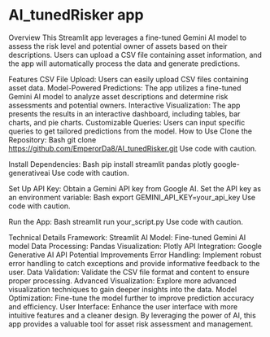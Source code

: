 # AI_tunedRisker app
Overview
This Streamlit app leverages a fine-tuned Gemini AI model to assess the risk level and potential owner of assets based on their descriptions. Users can upload a CSV file containing asset information, and the app will automatically process the data and generate predictions.

Features
CSV File Upload: Users can easily upload CSV files containing asset data.
Model-Powered Predictions: The app utilizes a fine-tuned Gemini AI model to analyze asset descriptions and determine risk assessments and potential owners.
Interactive Visualization: The app presents the results in an interactive dashboard, including tables, bar charts, and pie charts.
Customizable Queries: Users can input specific queries to get tailored predictions from the model.
How to Use
Clone the Repository:
Bash
git clone https://github.com/EmperorDa8/AI_tunedRisker.git
Use code with caution.

Install Dependencies:
Bash
pip install streamlit pandas plotly google-generativeai
Use code with caution.

Set Up API Key:
Obtain a Gemini API key from Google AI.
Set the API key as an environment variable:
Bash
export GEMINI_API_KEY=your_api_key
Use code with caution.

Run the App:
Bash
streamlit run your_script.py
Use code with caution.

Technical Details
Framework: Streamlit
AI Model: Fine-tuned Gemini AI model
Data Processing: Pandas
Visualization: Plotly
API Integration: Google Generative AI API
Potential Improvements
Error Handling: Implement robust error handling to catch exceptions and provide informative feedback to the user.
Data Validation: Validate the CSV file format and content to ensure proper processing.
Advanced Visualization: Explore more advanced visualization techniques to gain deeper insights into the data.
Model Optimization: Fine-tune the model further to improve prediction accuracy and efficiency.
User Interface: Enhance the user interface with more intuitive features and a cleaner design.
By leveraging the power of AI, this app provides a valuable tool for asset risk assessment and management.
